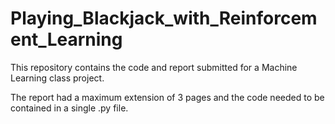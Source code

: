 # Playing_Blackjack_with_Reinforcement_Learning

This repository contains the code and report submitted for a Machine Learning class project.

The report had a maximum extension of 3 pages and the code needed to be contained in a single .py file.
